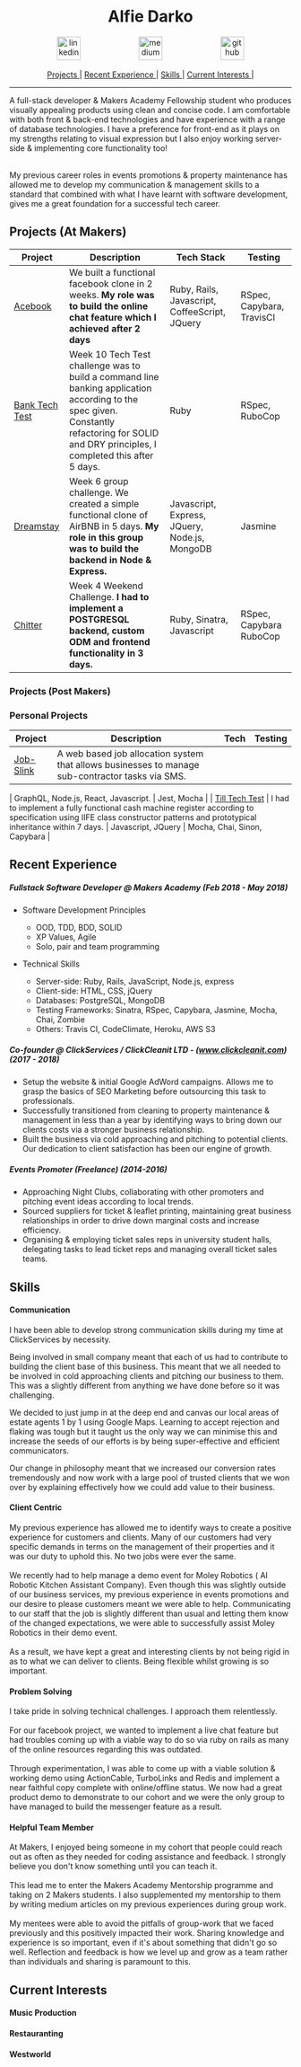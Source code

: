 <h1 align="center">Alfie Darko</h1>

<p align="center">

<a href="https://www.linkedin.com/in/alfie-darko/">
<img src="https://www.iconfinder.com/data/icons/free-social-icons/67/linkedin_circle_color-512.png" alt="linkedin" hspace="50" height="42" width="42"></a>

<a href="https://medium.com/@AlfieDarko">
<img src="https://static1.squarespace.com/static/53457bcae4b0bc890d496d14/t/568ebeee4bf118e7ef8dbef3/1452195567236/medium_logo_detail_icon.png?format=300w" alt="medium" hspace="50" height="42" width="42"></a>

<a href="https://github.com/AlfieDarko">
<img src="https://assets-cdn.github.com/images/modules/logos_page/GitHub-Mark.png" alt="github" hspace="50" height="42" width="42"></a>
</p>
<div align="center">

[Projects ](#projects) |
[Recent Experience ](#recent-experience) |
[Skills ](#skills) |
[Current Interests ](#current-interests) |

</div>

<hr></hr>
A full-stack developer & Makers Academy Fellowship student who produces visually appealing products using clean and concise code. I am comfortable with both front & back-end technologies and have experience with a range of database technologies.
I have a preference for front-end as it plays on my strengths relating to visual expression but I also enjoy working server-side & implementing core functionality too!<br><br>

My previous career roles in events promotions & property maintenance has allowed me to develop my communication & management skills to a standard that combined with what I have learnt with software development, gives me a great foundation for a successful tech career.

## Projects (At Makers)

| Project                                                        | Description                                                                                                                                                                                              | Tech Stack                                    | Testing   |
| -------------------------------------------------------------- | -------------------------------------------------------------------------------------------------------------------------------------------------------------------------------------------------------- | --------------------------------------------- | --------- |
| [Acebook](https://github.com/AlfieDarko/acebook-byte-3)        | We built a functional facebook clone in 2 weeks. <b>My role was to build the online chat feature which I achieved after 2 days</b>                                                                                     | Ruby, Rails, Javascript, CoffeeScript, JQuery | RSpec, Capybara, TravisCI |
| [Bank Tech Test](https://github.com/AlfieDarko/Bank-Tech-Test) | Week 10 Tech Test challenge was to build a command line banking application according to the spec given. Constantly refactoring for SOLID and DRY principles, I completed this after 5 days.                                                          | Ruby                                          | RSpec, RuboCop   |
| [Dreamstay](https://github.com/AlfieDarko/dream-stay)          | Week 6 group challenge. We created a simple functional clone of AirBNB in 5 days. <b>My role in this group was to build the backend in Node & Express.</b> | Javascript, Express, JQuery, Node.js, MongoDB | Jasmine   |
| [Chitter](https://github.com/AlfieDarko/chitter-challenge)     | Week 4 Weekend Challenge. <b>I had to implement a POSTGRESQL backend, custom ODM and frontend functionality in 3 days. </b>                                                                                                                         | Ruby, Sinatra, Javascript                     | RSpec, Capybara RuboCop   |

### Projects (Post Makers)

### Personal Projects

| Project                                                        | Description                                                                                                                                                                          | Tech                                 | Testing     |
| -------------------------------------------------------------- | ------------------------------------------------------------------------------------------------------------------------------------------------------------------------------------ | ------------------------------------ | ----------- |
| [Job-Slink](https://github.com/AlfieDarko/job-slink)           | A web based job allocation system that allows businesses to manage sub-contractor tasks via SMS.

 | GraphQL, Node.js, React, Javascript. | Jest, Mocha |
| [Till Tech Test](https://github.com/AlfieDarko/Till-Tech-Test) | I had to implement a fully functional cash machine register according to specification using IIFE class constructor patterns and prototypical inheritance within 7 days.                                                                                               | Javascript, JQuery                           |       Mocha, Chai, Sinon, Capybara      |


## Recent Experience

##### Fullstack Software Developer @ Makers Academy (Feb 2018 - May 2018)

* Software Development Principles

  * OOD, TDD, BDD, SOLID
  * XP Values, Agile
  * Solo, pair and team programming

- Technical Skills

  * Server-side: Ruby, Rails, JavaScript, Node.js, express
  * Client-side: HTML, CSS, jQuery
  * Databases: PostgreSQL, MongoDB
  * Testing Frameworks: Sinatra, RSpec, Capybara, Jasmine, Mocha, Chai, Zombie
  * Others: Travis CI, CodeClimate, Heroku, AWS S3

##### Co-founder @ ClickServices / ClickCleanit LTD - (www.clickcleanit.com) (2017 - 2018)

* Setup the website & initial Google AdWord campaigns. Allows me to grasp the basics of SEO Marketing before outsourcing this task to professionals.
* Successfully transitioned from cleaning to property maintenance & management in less than a year by identifying ways to bring down our clients costs via a stronger business relationship.
* Built the business via cold approaching and pitching to potential clients. Our dedication to client satisfaction has been our engine of growth.

##### Events Promoter (Freelance) (2014-2016)

* Approaching Night Clubs, collaborating with other promoters and pitching event ideas according to local trends.
* Sourced suppliers for ticket & leaflet printing, maintaining great business relationships in order to drive down marginal costs and increase efficiency.
* Organising & employing ticket sales reps in university student halls, delegating tasks to lead ticket reps and managing overall ticket sales teams.

## Skills

#### Communication

I have been able to develop strong communication skills during my time at ClickServices by necessity.

Being involved in small company meant that each of us had to contribute to building the client base of this business.
This meant that we all needed to be involved in cold approaching clients and pitching our business to them. This was a slightly different from anything we have done before so it was challenging.

We decided to just jump in at the deep end and canvas our local areas of estate agents 1 by 1 using Google Maps. Learning to accept rejection and flaking was tough but it taught us the only way we can minimise this and increase the seeds of our efforts is by being super-effective and efficient communicators.

Our change in philosophy meant that we increased our conversion rates tremendously and now work with a large pool of trusted clients that we won over by explaining effectively how we could add value to their business.
#### Client Centric

My previous experience has allowed me to identify ways to create a positive experience for customers and clients. Many of our customers had very specific demands in terms on the management of their properties and it was our duty to uphold this. No two jobs were ever the same.
<br><br>
We recently had to help manage a demo event for Moley Robotics ( AI Robotic Kitchen Assistant Company). Even though this was slightly outside of our business services, my previous experience in events promotions and our desire to please customers meant we were able to help.
Communicating to our staff that the job is slightly different than usual and letting them know of the changed expectations, we were able to successfully assist Moley Robotics in their demo event.
<br><br>
As a result, we have kept a great and interesting clients by not being rigid in as to what we can deliver to clients. Being flexible whilst growing is so important.
#### Problem Solving
I take pride in solving technical challenges. I approach them relentlessly.<br><br>
For our facebook project, we wanted to implement a live chat feature but had troubles coming up with a viable way to do so via ruby on rails as many of the online resources regarding this was outdated. <br><br>
Through experimentation, I was able to come up with a viable solution & working demo using ActionCable, TurboLinks and Redis and implement a near faithful copy complete with online/offline status. We now had a great product demo to demonstrate to our cohort and we were the only group to have managed to build the messenger feature as a result.

#### Helpful Team Member

At Makers, I enjoyed being someone in my cohort that people could reach out as often as they needed for coding assistance and feedback. I strongly believe you don't know something until you can teach it.<br><br>
This lead me to enter the Makers Academy Mentorship programme and taking on 2 Makers students. I also supplemented my mentorship to them by writing medium articles on my previous experiences during group work.<br><br>
My mentees were able to avoid the pitfalls of group-work that we faced previously and this positively impacted their work. Sharing knowledge and experience is so important, even if it's about something that didn't go so well. Reflection and feedback is how we level up and grow as a team rather than individuals and sharing is paramount to this.

## Current Interests

#### Music Production

#### Restauranting

#### Westworld
